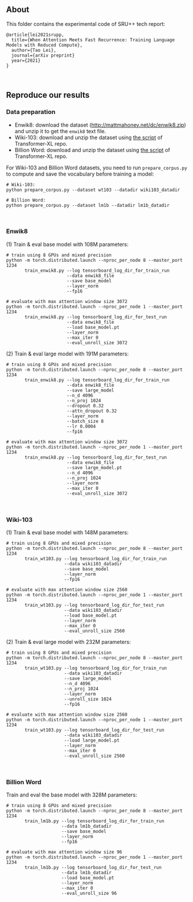 ## About
This folder contains the experimental code of SRU++ tech report:
```
@article{lei2021srupp,
  title={When Attention Meets Fast Recurrence: Training Language Models with Reduced Compute},
  author={Tao Lei},
  journal={arXiv preprint}
  year={2021}
}
```
<br>

## Reproduce our results

### Data preparation
- Enwik8: download the dataset (http://mattmahoney.net/dc/enwik8.zip) and unzip it to get the `enwik8` text file.
- Wiki-103: download and unzip the dataset using [the script](https://github.com/kimiyoung/transformer-xl/blob/master/getdata.sh#L18-L27) of Transformer-XL repo.
- Billion Word: download and unzip the dataset using [the script](https://github.com/kimiyoung/transformer-xl/blob/master/getdata.sh#L71-L87) of Transformer-XL repo.

For Wiki-103 and Billion Word datasets, you need to run `prepare_corpus.py` to compute and save the vocabulary before training a model:
```
# Wiki-103:
python prepare_corpus.py --dataset wt103 --datadir wiki103_datadir

# Billion Word:
python prepare_corpus.py --dataset lm1b --datadir lm1b_datadir
```
<br>

### Enwik8
(1) Train & eval base model with 108M parameters:
```
# train using 8 GPUs and mixed precision
python -m torch.distributed.launch --nproc_per_node 8 --master_port 1234
       train_enwik8.py --log tensorboard_log_dir_for_train_run
                       --data enwik8_file
                       --save base_model
                       --layer_norm
                       --fp16

# evaluate with max attention window size 3072
python -m torch.distributed.launch --nproc_per_node 1 --master_port 1234
       train_enwik8.py --log tensorboard_log_dir_for_test_run
                       --data enwik8_file
                       --load base_model.pt
                       --layer_norm
                       --max_iter 0
                       --eval_unroll_size 3072
```
(2) Train & eval large model with 191M parameters:
```
# train using 8 GPUs and mixed precision
python -m torch.distributed.launch --nproc_per_node 8 --master_port 1234
       train_enwik8.py --log tensorboard_log_dir_for_train_run
                       --data enwik8_file
                       --save large_model
                       --n_d 4096
                       --n_proj 1024
                       --dropout 0.32
                       --attn_dropout 0.32
                       --layer_norm
                       --batch_size 8
                       --lr 0.0004
                       --fp16
                       
# evaluate with max attention window size 3072                    
python -m torch.distributed.launch --nproc_per_node 1 --master_port 1234
       train_enwik8.py --log tensorboard_log_dir_for_test_run
                       --data enwik8_file
                       --save large_model.pt
                       --n_d 4096
                       --n_proj 1024
                       --layer_norm
                       --max_iter 0
                       --eval_unroll_size 3072
```
<br>

### Wiki-103
(1) Train & eval base model with 148M parameters:
```
# train using 8 GPUs and mixed precision
python -m torch.distributed.launch --nproc_per_node 8 --master_port 1234
       train_wt103.py --log tensorboard_log_dir_for_train_run
                      --data wiki103_datadir
                      --save base_model
                      --layer_norm
                      --fp16

# evaluate with max attention window size 2560
python -m torch.distributed.launch --nproc_per_node 1 --master_port 1234
       train_wt103.py --log tensorboard_log_dir_for_test_run
                      --data wiki103_datadir
                      --load base_model.pt
                      --layer_norm
                      --max_iter 0
                      --eval_unroll_size 2560
```
(2) Train & eval large model with 232M parameters:
```
# train using 8 GPUs and mixed precision
python -m torch.distributed.launch --nproc_per_node 8 --master_port 1234
       train_wt103.py --log tensorboard_log_dir_for_train_run
                      --data wiki103_datadir
                      --save large_model
                      --n_d 4096
                      --n_proj 1024
                      --layer_norm
                      --unroll_size 1024
                      --fp16

# evaluate with max attention window size 2560
python -m torch.distributed.launch --nproc_per_node 1 --master_port 1234
       train_wt103.py --log tensorboard_log_dir_for_test_run
                      --data wiki103_datadir
                      --load large_model.pt
                      --layer_norm
                      --max_iter 0
                      --eval_unroll_size 2560
```
<br>

### Billion Word
Train and eval the base model with 328M parameters:
```
# train using 8 GPUs and mixed precision
python -m torch.distributed.launch --nproc_per_node 8 --master_port 1234
       train_lm1b.py --log tensorboard_log_dir_for_train_run
                     --data lm1b_datadir
                     --save base_model
                     --layer_norm
                     --fp16
                     
# evaluate with max attention window size 96
python -m torch.distributed.launch --nproc_per_node 1 --master_port 1234
       train_lm1b.py --log tensorboard_log_dir_for_test_run
                     --data lm1b_datadir
                     --load base_model.pt
                     --layer_norm
                     --max_iter 0
                     --eval_unroll_size 96
```
